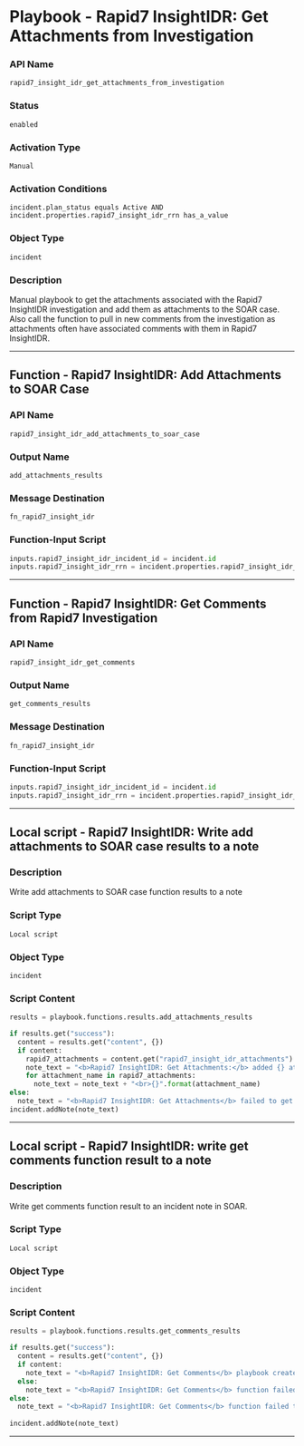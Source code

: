 <!--
    DO NOT MANUALLY EDIT THIS FILE
    THIS FILE IS AUTOMATICALLY GENERATED WITH resilient-sdk codegen
    Generated with resilient-sdk v51.0.0.2.575
-->

# Playbook - Rapid7 InsightIDR: Get Attachments from Investigation

### API Name
`rapid7_insight_idr_get_attachments_from_investigation`

### Status
`enabled`

### Activation Type
`Manual`

### Activation Conditions
`incident.plan_status equals Active AND incident.properties.rapid7_insight_idr_rrn has_a_value`

### Object Type
`incident`

### Description
Manual playbook to get the attachments associated with the Rapid7 InsightIDR investigation and add them as attachments to the SOAR case.  Also call the function to pull in new comments from the investigation as attachments often have associated comments with them in Rapid7 InsightIDR.


---
## Function - Rapid7 InsightIDR: Add Attachments to SOAR Case

### API Name
`rapid7_insight_idr_add_attachments_to_soar_case`

### Output Name
`add_attachments_results`

### Message Destination
`fn_rapid7_insight_idr`

### Function-Input Script
```python
inputs.rapid7_insight_idr_incident_id = incident.id
inputs.rapid7_insight_idr_rrn = incident.properties.rapid7_insight_idr_rrn
```

---
## Function - Rapid7 InsightIDR: Get Comments from Rapid7 Investigation

### API Name
`rapid7_insight_idr_get_comments`

### Output Name
`get_comments_results`

### Message Destination
`fn_rapid7_insight_idr`

### Function-Input Script
```python
inputs.rapid7_insight_idr_incident_id = incident.id
inputs.rapid7_insight_idr_rrn = incident.properties.rapid7_insight_idr_rrn
```

---

## Local script - Rapid7 InsightIDR: Write add attachments to SOAR case results to a note

### Description
Write add attachments to SOAR case function results to a note

### Script Type
`Local script`

### Object Type
`incident`

### Script Content
```python
results = playbook.functions.results.add_attachments_results

if results.get("success"):
  content = results.get("content", {})
  if content:
    rapid7_attachments = content.get("rapid7_insight_idr_attachments")
    note_text = "<b>Rapid7 InsightIDR: Get Attachments:</b> added {} attachments to incident:<br>".format(len(rapid7_attachments))
    for attachment_name in rapid7_attachments:
      note_text = note_text + "<br>{}".format(attachment_name)
else:
  note_text = "<b>Rapid7 InsightIDR: Get Attachments</b> failed to get <b>ALL</b> attachments from Rapid7 InsightIDR. Retry later:<br> {0}.".format(results.get("reason", None))
incident.addNote(note_text)

```

---
## Local script - Rapid7 InsightIDR: write get comments function result to a note

### Description
Write get comments function result to an incident note in SOAR.

### Script Type
`Local script`

### Object Type
`incident`

### Script Content
```python
results = playbook.functions.results.get_comments_results

if results.get("success"):
  content = results.get("content", {})
  if content:
    note_text = "<b>Rapid7 InsightIDR: Get Comments</b> playbook created {0} notes in SOAR".format(content.get("count"))
  else:
    note_text = "<b>Rapid7 InsightIDR: Get Comments</b> function failed to get notes from Rapid7 InsightIDR"
else:
  note_text = "<b>Rapid7 InsightIDR: Get Comments</b> function failed to get notes from Rapid7 InsightIDR"
  
incident.addNote(note_text)
```

---

